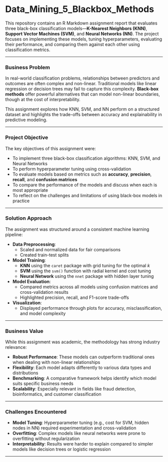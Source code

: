 # Data_Mining_5_Blackbox_Methods

This repository contains an R Markdown assignment report that evaluates three black-box classification models—**K-Nearest Neighbors (KNN)**, **Support Vector Machines (SVM)**, and **Neural Networks (NN)**. The project focuses on implementing these models, tuning hyperparameters, evaluating their performance, and comparing them against each other using classification metrics.

---

### Business Problem

In real-world classification problems, relationships between predictors and outcomes are often complex and non-linear. Traditional models like linear regression or decision trees may fail to capture this complexity. **Black-box methods** offer powerful alternatives that can model non-linear boundaries, though at the cost of interpretability.

This assignment explores how KNN, SVM, and NN perform on a structured dataset and highlights the trade-offs between accuracy and explainability in predictive modeling.

---

### Project Objective

The key objectives of this assignment were:

- To implement three black-box classification algorithms: KNN, SVM, and Neural Networks
- To perform hyperparameter tuning using cross-validation
- To evaluate models based on metrics such as **accuracy**, **precision**, **recall**, and **confusion matrices**
- To compare the performance of the models and discuss when each is most appropriate
- To reflect on the challenges and limitations of using black-box models in practice

---

### Solution Approach

The assignment was structured around a consistent machine learning pipeline:

- **Data Preprocessing**:
  - Scaled and normalized data for fair comparisons
  - Created train-test splits
- **Model Training**:
  - **KNN** using the `caret` package with grid tuning for the optimal *k*
  - **SVM** using the `svm()` function with radial kernel and cost tuning
  - **Neural Network** using the `nnet` package with hidden layer tuning
- **Model Evaluation**:
  - Compared metrics across all models using confusion matrices and cross-validation results
  - Highlighted precision, recall, and F1-score trade-offs
- **Visualization**:
  - Displayed performance through plots for accuracy, misclassification, and model complexity

---

### Business Value

While this assignment was academic, the methodology has strong industry relevance:

- **Robust Performance**: These models can outperform traditional ones when dealing with non-linear relationships
- **Flexibility**: Each model adapts differently to various data types and distributions
- **Benchmarking**: A comparative framework helps identify which model suits specific business needs
- **Scalability**: Especially relevant in fields like fraud detection, bioinformatics, and customer classification

---

### Challenges Encountered

- **Model Tuning**: Hyperparameter tuning (e.g., cost for SVM, hidden nodes in NN) required experimentation and cross-validation
- **Overfitting**: Complex models like neural networks were prone to overfitting without regularization
- **Interpretability**: Results were harder to explain compared to simpler models like decision trees or logistic regression

---

